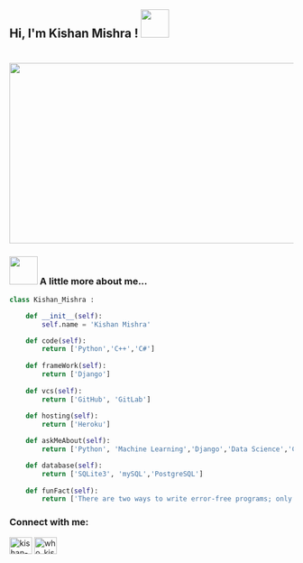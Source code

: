 <h2> Hi, I'm Kishan Mishra ! <img src="https://media.giphy.com/media/mGcNjsfWAjY5AEZNw6/giphy.gif" width="50"></h2>

<h1 ><img src="https://github.com/KishanMishra1/Datasets-Here/blob/main/hi%20i'm%20kishan%20(1).gif?raw=true"width="950" height="320" align="center" /img></h1>
<!-- <img src="https://64.media.tumblr.com/9c55ed34bcd091fd2df8a210cb480ee9/139fc90e5349c2ae-33/s2048x3072/926528e84f4083ee9fbc670370e8ba3c18f5e869.gif"width="870" height="340" align="center"/> -->

### <img src="https://media.giphy.com/media/VgCDAzcKvsR6OM0uWg/giphy.gif" width="50"> A little more about me...  

```python
class Kishan_Mishra : 

    def __init__(self):
        self.name = 'Kishan Mishra'

    def code(self):
        return ['Python','C++','C#'] 
        
    def frameWork(self):
        return ['Django'] 
    
    def vcs(self):
        return ['GitHub', 'GitLab']
        
    def hosting(self):
        return ['Heroku'] 

    def askMeAbout(self):
        return ['Python', 'Machine Learning','Django','Data Science','Competitive coding'] 

    def database(self):
        return ['SQLite3', 'mySQL','PostgreSQL']
        
    def funFact(self):
        return ['There are two ways to write error-free programs; only the third one works']  
  ```
        
        
<h3 align="left">Connect with me:</h3>
<p align="left">
<a href="https://linkedin.com/in/kishan-mishra-894ba920b" target="blank"><img align="center" src="https://raw.githubusercontent.com/rahuldkjain/github-profile-readme-generator/master/src/images/icons/Social/linked-in-alt.svg" alt="kishan-mishra-894ba920b" height="30" width="40" /></a>
<a href="https://instagram.com/_vayn3_" target="blank"><img align="center" src="https://raw.githubusercontent.com/rahuldkjain/github-profile-readme-generator/master/src/images/icons/Social/instagram.svg" alt="who_kishanm" height="30" width="40" /></a>
</p>




